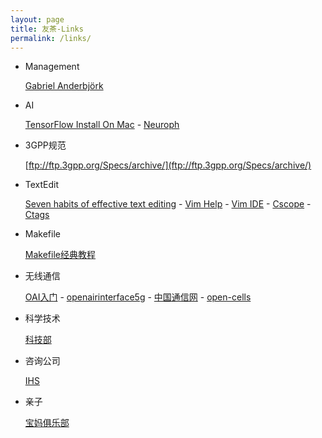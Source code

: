 ```yaml
---
layout: page
title: 友茶-Links
permalink: /links/
---
```


- Management

  [Gabriel Anderbjörk](http://gabriel.anderbjork.se/index.htm)
  
- AI

  [TensorFlow Install On Mac](https://www.tensorflow.org/install/install_mac) -
  [Neuroph](http://neuroph.sourceforge.net/)

- 3GPP规范

  [ftp://ftp.3gpp.org/Specs/archive/](ftp://ftp.3gpp.org/Specs/archive/)

- TextEdit

  [Seven habits of effective text editing](http://www.moolenaar.net/habits.html) -
  [Vim Help](http://vimcdoc.sourceforge.net/doc/help.html) -
  [Vim IDE](https://www.cnblogs.com/zhangsf/archive/2013/06/13/3134409.html) -
  [Cscope](http://cscope.sourceforge.net/) -
  [Ctags](http://ctags.sourceforge.net/)
  
- Makefile

  [Makefile经典教程](http://blog.csdn.net/ruglcc/article/details/7814546/)
  
- 无线通信

  [OAI入门](blog.csdn.net/jxwxg/article/details/58130893) - 
  [openairinterface5g](https://gitlab.eurecom.fr/oai/openairinterface5g) -
  [中国通信网](http://www.c114.com.cn/) -
  [open-cells](https://open-cells.com)

- 科学技术

  [科技部](http://www.most.gov.cn)

- 咨询公司

  [IHS](https://ihsmarkit.com/index.html)  
  
- 亲子

  [宝妈俱乐部](http://lovemybaby.club)  
  
<div id="container"></div>

<link rel="stylesheet" href="/assets/gitment/node_modules/gitment/style/default.css">
<script src="/assets/gitment/node_modules/gitment/dist/gitment.browser.js"></script>
<script>
var gitment = new Gitment({
  // id: '', // 可选。默认为 location.href
  owner: 'tanwubin',
  repo: 'tanwubin.github.io',
  oauth: {
    client_id: '60a184657a07c169db75',
    client_secret: 'b467963644f43e9fe93d14a6d2d3fdac246e0f34',
  },
})
gitment.render('container')
</script>